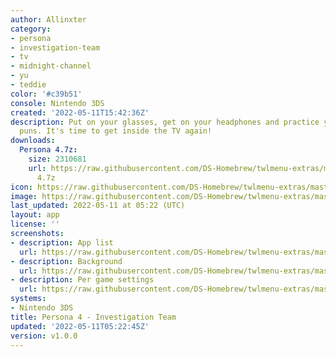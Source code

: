 ```yaml
---
author: Allinxter
category:
- persona
- investigation-team
- tv
- midnight-channel
- yu
- teddie
color: '#c39b51'
console: Nintendo 3DS
created: '2022-05-11T15:42:36Z'
description: Put on your glasses, get on your headphones and practice your best bear
  puns. It's time to get inside the TV again!
downloads:
  Persona 4.7z:
    size: 2310681
    url: https://raw.githubusercontent.com/DS-Homebrew/twlmenu-extras/master/_nds/TWiLightMenu/3dsmenu/themes/Persona
      4.7z
icon: https://raw.githubusercontent.com/DS-Homebrew/twlmenu-extras/master/_nds/TWiLightMenu/3dsmenu/themes/meta/Persona%204/icon.png
image: https://raw.githubusercontent.com/DS-Homebrew/twlmenu-extras/master/_nds/TWiLightMenu/3dsmenu/themes/meta/Persona%204/icon.png
last_updated: 2022-05-11 at 05:22 (UTC)
layout: app
license: ''
screenshots:
- description: App list
  url: https://raw.githubusercontent.com/DS-Homebrew/twlmenu-extras/master/_nds/TWiLightMenu/3dsmenu/themes/meta/Persona%204/screenshots/app-list.png
- description: Background
  url: https://raw.githubusercontent.com/DS-Homebrew/twlmenu-extras/master/_nds/TWiLightMenu/3dsmenu/themes/meta/Persona%204/screenshots/background.png
- description: Per game settings
  url: https://raw.githubusercontent.com/DS-Homebrew/twlmenu-extras/master/_nds/TWiLightMenu/3dsmenu/themes/meta/Persona%204/screenshots/per-game-settings.png
systems:
- Nintendo 3DS
title: Persona 4 - Investigation Team
updated: '2022-05-11T05:22:45Z'
version: v1.0.0
---
```

